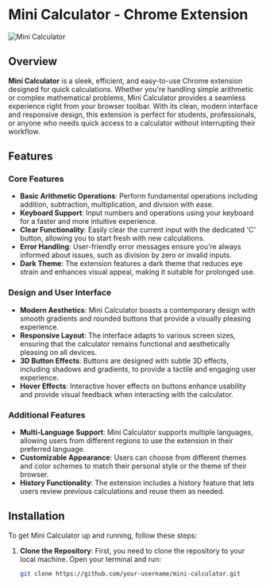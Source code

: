 # Mini Calculator - Chrome Extension

![Mini Calculator](path_to_icon.png)

## Overview

**Mini Calculator** is a sleek, efficient, and easy-to-use Chrome extension designed for quick calculations. Whether you're handling simple arithmetic or complex mathematical problems, Mini Calculator provides a seamless experience right from your browser toolbar. With its clean, modern interface and responsive design, this extension is perfect for students, professionals, or anyone who needs quick access to a calculator without interrupting their workflow.

## Features

### Core Features
- **Basic Arithmetic Operations**: Perform fundamental operations including addition, subtraction, multiplication, and division with ease.
- **Keyboard Support**: Input numbers and operations using your keyboard for a faster and more intuitive experience.
- **Clear Functionality**: Easily clear the current input with the dedicated 'C' button, allowing you to start fresh with new calculations.
- **Error Handling**: User-friendly error messages ensure you’re always informed about issues, such as division by zero or invalid inputs.
- **Dark Theme**: The extension features a dark theme that reduces eye strain and enhances visual appeal, making it suitable for prolonged use.

### Design and User Interface
- **Modern Aesthetics**: Mini Calculator boasts a contemporary design with smooth gradients and rounded buttons that provide a visually pleasing experience.
- **Responsive Layout**: The interface adapts to various screen sizes, ensuring that the calculator remains functional and aesthetically pleasing on all devices.
- **3D Button Effects**: Buttons are designed with subtle 3D effects, including shadows and gradients, to provide a tactile and engaging user experience.
- **Hover Effects**: Interactive hover effects on buttons enhance usability and provide visual feedback when interacting with the calculator.

### Additional Features
- **Multi-Language Support**: Mini Calculator supports multiple languages, allowing users from different regions to use the extension in their preferred language.
- **Customizable Appearance**: Users can choose from different themes and color schemes to match their personal style or the theme of their browser.
- **History Functionality**: The extension includes a history feature that lets users review previous calculations and reuse them as needed.

## Installation

To get Mini Calculator up and running, follow these steps:

1. **Clone the Repository**:
   First, you need to clone the repository to your local machine. Open your terminal and run:
   ```bash
   git clone https://github.com/your-username/mini-calculator.git
